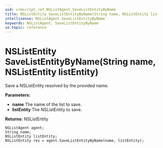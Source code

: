 ```yaml
---
uid: crmscript_ref_NSListAgent_SaveListEntityByName
title: NSListEntity SaveListEntityByName(String name, NSListEntity listEntity)
intellisense: NSListAgent.SaveListEntityByName
keywords: NSListAgent, SaveListEntityByName
so.topic: reference
---
```


# NSListEntity SaveListEntityByName(String name, NSListEntity listEntity)

Save a NSListEntity resolved by the provided name.

**Parameters:**
 - **name** The name of the list to save.
 - **listEntity** The NSListEntity to save.

**Returns:** NSListEntity

```crmscript
NSListAgent agent;
String name;
NSListEntity listEntity;
NSListEntity res = agent.SaveListEntityByName(name, listEntity);
```

